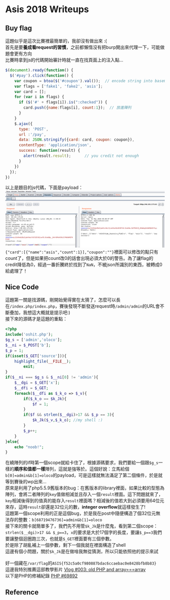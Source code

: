 # Asis 2018 Writeups

## Buy flag
這題似乎是這次比賽裡最簡單的，我卻沒有做出來 :(  
首先是要**養成看request的習慣**，之前都懶惰沒有把burp開出來代理一下，可能做題會更有方向  
比賽時拿到js的代碼開始審計時就一直在找頁面上的注入點...
```js
$(document).ready(function() {
  $('#pay').click(function() {
    var coupon = btoa($('#coupon').val());  // encode string into base64
    var flags = ['fake1', 'fake2', 'asis'];
    var card = [];
    for (var i in flags) {
      if ($('#' + flags[i]).is(":checked")) {
        card.push({name:flags[i], count:1});  // 放進陣列
      }
    }
    $.ajax({
      type: 'POST',
      url :'/pay', 
      data: JSON.stringify({card: card, coupon: coupon}),
      contentType: 'application/json',
      success: function(result) {
        alert(result.result);      // you credit not enough
      }
    })
  });
})
```
以上是題目的js代碼，下面是payload：  
![buy-flag](https://github.com/shinmao/CTF-writeups/blob/master/Asis2018/screenshoot/buy-flag.png)  
`{"card":[{"name":"asis","count":1}],"coupon":""}`裡面可以修改的點只有count了，但是如果把count改0的話會出現必須大於0的警告。為了讓flag的credit降低為0，經過一番折騰終於找到了`NaN`，不被json所識別的東西，被轉成0給處理了！  

## Nice Code
這題第一關是找源碼，剛開始覺得實在太猜了，怎麼可以長在`/index.php/index.php`，賽後發現不斷發送request時`/admin/admin`的URL會不斷疊加，我想這大概就是提示吧:)  
接下來的源碼才是這題的重點：  
```php
<?php
include('oshit.php');
$g_s = ['admin','oloco'];
$__ni = $_POST['b'];
$_p = 1;
if(isset($_GET['source'])){
    highlight_file(__FILE__);
        exit;
}
if($__ni === $g_s & $__ni[0] != 'admin'){
    $__dgi = $_GET['x'];
    $__dfi = $_GET;
    foreach($__dfi as $_k_o => $_v){
        if($_k_o == $k_Jk){
            $f = 1;
        }
        if($f && strlen($__dgi)>17 && $_p == 3){
            $k_Jk($_v,$_k_o); //my shell :)
        }
        $_p++;
    }
}else{    
    echo "noob!";
}
```
在繞陣列的if時第一個scope就給卡住了，根據源碼要求，我們要給一個跟`$g_s`一樣的**順序和值都一樣**陣列，這就是強等於。這個好說：立馬給個`b[0]=admin&b[1]=oloco`的payload，可是這樣就無法滿足了第二個條件，於是就等到賽後的wp出來...  
原來是利用了php5.5.9舊版本的bug：在舊版本的library裡面，如果比較的型態為陣列，會將二者陣列的`key`值做相減並且存入一個`result`裡面。這下問題就來了，`key`相減後得到的值真的能存入`result`裡面嗎？相減後的值若大到必須要用64位元來存，這時`result`卻還是32位元的數，**integer overflow**就這樣發生了!  
這題第一個scope利用的正是這個bug，於是我在post中隨便構造了個32位元無法存的整數：`b[68719476736]=admin&b[1]=oloco`  
接下來的關卡就簡單多了，我們先不用管`$k_Jk`是什麼鬼，看到第二個scope：`strlen($__dgi)>17 && $_p==3`，`x`的要求是大於17個字的長度，要讓`$_p==3`我們要讓整個迴圈跑三次，也就是`$_GET`裡面要有三個參數。  
於是除了胡亂補上一個參數，剩下一個我就在裡面構造了shell  
這邊有個小問題，關於`$k_Jk`是在做啥我無從猜測，所以只能依照他的提示來試  
![]()  
好一個藏在`/var/flag`的`ASIS{f52c5a0cf980887bdac6ccaebac0e8428bfb8b83}`  
這邊我特別推薦這部教學影片 [Vlog #003: old PHP and array===array](https://www.youtube.com/watch?v=8fGigwN_E-U)  
以下是PHP的修補紀錄 [PHP #69892](https://bugs.php.net/bug.php?id=69892)

## Reference

